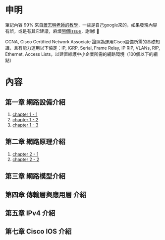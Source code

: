 # 申明
筆記內容 99% 來自[蕭志明老師的教學](https://www.youtube.com/watch?v=WtU_IlnYLIY)，一些是自己google來的，如果發現內容有誤，或是有其它建議，麻煩[開個issue](https://github.com/ParkerOu/CCNA-notes/issues)，謝謝! 
:raising_hand:

CCNA, Cisco Certified Network Associate 證照為運用Cisco設備所需的基礎知識，且有能力運用以下協定：IP, IGRP, Serial, Frame Relay, IP RIP, VLANs, RIP, Ethernet, Access Lists，以建置維護中小企業所需的網路環境（100個以下的網點）
# 內容
## 第一章 網路設備介紹
1. [chapter 1 - 1](./chapter1/1-1.md)
1. [chapter 1 - 2](./chapter1/1-2.md)
1. [chapter 1 - 3](./chapter1/1-3.md)
## 第二章 網路原理介紹
1. [chapter 2 - 1](./chapter2/2-1.md)
1. [chapter 2 - 2](./chapter2/2-2.md)
## 第三章 網路模型介紹
## 第四章 傳輸層與應用層 介紹
## 第五章 IPv4 介紹
## 第七章 Cisco IOS 介紹